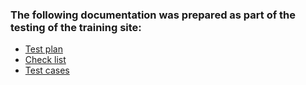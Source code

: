 ### The following documentation was prepared as part of the testing of the training site:
- [Test plan](https://github.com/stknslyu/web-test/blob/main/test_plan.md)
- [Check list](https://github.com/stknslyu/web-test/blob/main/check_list%20-%20check_list_summary.pdf)
- [Test cases](https://github.com/stknslyu/web-test/blob/main/test_cases_guru.qahacking.pdf)
